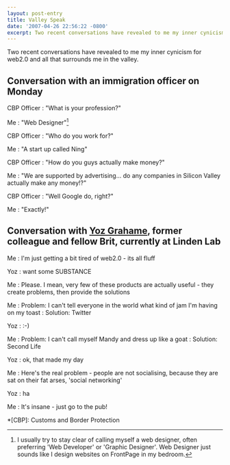 ```yaml
---
layout: post-entry
title: Valley Speak
date: '2007-04-26 22:56:22 -0800'
excerpt: Two recent conversations have revealed to me my inner cynicism for web2.0 and all that surrounds me in the valley.
---
```

Two recent conversations have revealed to me my inner cynicism for web2.0 and all that surrounds me in the valley.

## Conversation with an immigration officer on Monday
CBP Officer
: "What is your profession?"

Me
: "Web Designer"[^1]

CBP Officer
: "Who do you work for?"

Me
: "A start up called Ning"

CBP Officer
: "How do you guys actually make money?"

Me
: "We are supported by advertising... do any companies in Silicon Valley actually make any money!?"

CBP Officer
: "Well Google do, right?"

Me
: "Exactly!"

## Conversation with [Yoz Grahame][1], former colleague and fellow Brit, currently at Linden Lab
Me
: I'm just getting a bit tired of web2.0 - its all fluff

Yoz
: want some SUBSTANCE

Me
: Please. I mean, very few of these products are actually useful - they create problems, then provide the solutions

Me
: Problem: I can't tell everyone in the world what kind of jam I'm having on my toast
: Solution: Twitter

Yoz
: :-)

Me
: Problem: I can't call myself Mandy and dress up like a goat
: Solution: Second Life

Yoz
: ok, that made my day

Me
: Here's the real problem - people are not socialising, because they are sat on their fat arses, 'social networking'

Yoz
: ha

Me
: It's insane - just go to the pub!

[^1]: I usually try to stay clear of calling myself a web designer, often preferring 'Web Developer' or 'Graphic Designer'. Web Designer just sounds like I design websites on FrontPage in my bedroom.

[1]: http://yoz.com

*[CBP]: Customs and Border Protection